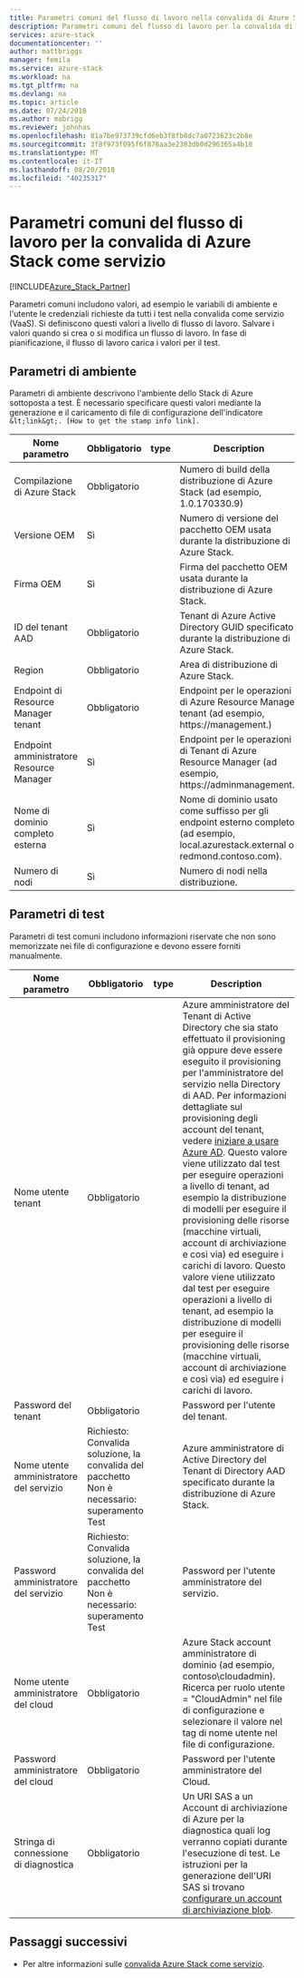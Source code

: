 ```yaml
---
title: Parametri comuni del flusso di lavoro nella convalida di Azure Stack come servizio | Microsoft Docs
description: Parametri comuni del flusso di lavoro per la convalida di Azure Stack come servizio
services: azure-stack
documentationcenter: ''
author: mattbriggs
manager: femila
ms.service: azure-stack
ms.workload: na
ms.tgt_pltfrm: na
ms.devlang: na
ms.topic: article
ms.date: 07/24/2018
ms.author: mabrigg
ms.reviewer: johnhas
ms.openlocfilehash: 81a7be973739cfd6eb3f8fb8dc7a0723623c2b8e
ms.sourcegitcommit: 3f8f973f095f6f878aa3e2383db0d296365a4b18
ms.translationtype: MT
ms.contentlocale: it-IT
ms.lasthandoff: 08/20/2018
ms.locfileid: "40235317"
---
```

# <a name="workflow-common-parameters-for-azure-stack-validation-as-a-service"></a>Parametri comuni del flusso di lavoro per la convalida di Azure Stack come servizio

[!INCLUDE[Azure_Stack_Partner](./includes/azure-stack-partner-appliesto.md)]

Parametri comuni includono valori, ad esempio le variabili di ambiente e l'utente le credenziali richieste da tutti i test nella convalida come servizio (VaaS). Si definiscono questi valori a livello di flusso di lavoro. Salvare i valori quando si crea o si modifica un flusso di lavoro. In fase di pianificazione, il flusso di lavoro carica i valori per il test. 

## <a name="environment-parameters"></a>Parametri di ambiente

Parametri di ambiente descrivono l'ambiente dello Stack di Azure sottoposta a test. È necessario specificare questi valori mediante la generazione e il caricamento di file di configurazione dell'indicatore `&lt;link&gt;. [How to get the stamp info link].`

| Nome parametro | Obbligatorio | type | Description |
|----------------------------------|----------|------|---------------------------------------------------------------------------------------------------------------------------------|
| Compilazione di Azure Stack | Obbligatorio |  | Numero di build della distribuzione di Azure Stack (ad esempio, 1.0.170330.9) |
| Versione OEM | Sì |  | Numero di versione del pacchetto OEM usata durante la distribuzione di Azure Stack. |
| Firma OEM | Sì |  | Firma del pacchetto OEM usata durante la distribuzione di Azure Stack. |
| ID del tenant AAD | Obbligatorio |  | Tenant di Azure Active Directory GUID specificato durante la distribuzione di Azure Stack.|
| Region | Obbligatorio |  | Area di distribuzione di Azure Stack. |
| Endpoint di Resource Manager tenant | Obbligatorio |  | Endpoint per le operazioni di Azure Resource Manager tenant (ad esempio, https://management.<ExternalFqdn>) |
| Endpoint amministratore Resource Manager | Sì |  | Endpoint per le operazioni di Tenant di Azure Resource Manager (ad esempio, https://adminmanagement.<ExternalFqdn>) |
| Nome di dominio completo esterna | Sì |  | Nome di dominio usato come suffisso per gli endpoint esterno completo. (ad esempio, local.azurestack.external o redmond.contoso.com). |
| Numero di nodi | Sì |  | Numero di nodi nella distribuzione. |

## <a name="test-parameters"></a>Parametri di test

Parametri di test comuni includono informazioni riservate che non sono memorizzate nei file di configurazione e devono essere forniti manualmente.

| Nome parametro | Obbligatorio | type | Description |
|--------------------------------|------------------------------------------------------------------------------|------|-----------------------------------------------------------------------------------------------------------------------------------------------------------------------------------------------------------------------------------------------------------------------------------------------------------------------------------------------------------------------------------------------------------------------------------------------------------------------------------------------------------------------------------------------------------|
| Nome utente tenant | Obbligatorio |  | Azure amministratore del Tenant di Active Directory che sia stato effettuato il provisioning già oppure deve essere eseguito il provisioning per l'amministratore del servizio nella Directory di AAD. Per informazioni dettagliate sul provisioning degli account del tenant, vedere [iniziare a usare Azure AD](https://docs.microsoft.com/azure/active-directory/get-started-azure-ad). Questo valore viene utilizzato dal test per eseguire operazioni a livello di tenant, ad esempio la distribuzione di modelli per eseguire il provisioning delle risorse (macchine virtuali, account di archiviazione e così via) ed eseguire i carichi di lavoro. Questo valore viene utilizzato dal test per eseguire operazioni a livello di tenant, ad esempio la distribuzione di modelli per eseguire il provisioning delle risorse (macchine virtuali, account di archiviazione e così via) ed eseguire i carichi di lavoro. |
| Password del tenant | Obbligatorio |  | Password per l'utente del tenant. |
| Nome utente amministratore del servizio | Richiesto: Convalida soluzione, la convalida del pacchetto<br>Non è necessario: superamento Test |  | Azure amministratore di Active Directory del Tenant di Directory AAD specificato durante la distribuzione di Azure Stack. |
| Password amministratore del servizio | Richiesto: Convalida soluzione, la convalida del pacchetto<br>Non è necessario: superamento Test |  | Password per l'utente amministratore del servizio. |
| Nome utente amministratore del cloud | Obbligatorio |  | Azure Stack account amministratore di dominio (ad esempio, contoso\cloudadmin). Ricerca per ruolo utente = "CloudAdmin" nel file di configurazione e selezionare il valore nel tag di nome utente nel file di configurazione. |
| Password amministratore del cloud | Obbligatorio |  | Password per l'utente amministratore del Cloud. |
| Stringa di connessione di diagnostica | Obbligatorio |  | Un URI SAS a un Account di archiviazione di Azure per la diagnostica quali log verranno copiati durante l'esecuzione di test. Le istruzioni per la generazione dell'URI SAS si trovano [configurare un account di archiviazione blob](azure-stack-vaas-set-up-account.md). |


## <a name="next-steps"></a>Passaggi successivi

- Per altre informazioni sulle [convalida Azure Stack come servizio](https://docs.microsoft.com/azure/azure-stack/partner).
